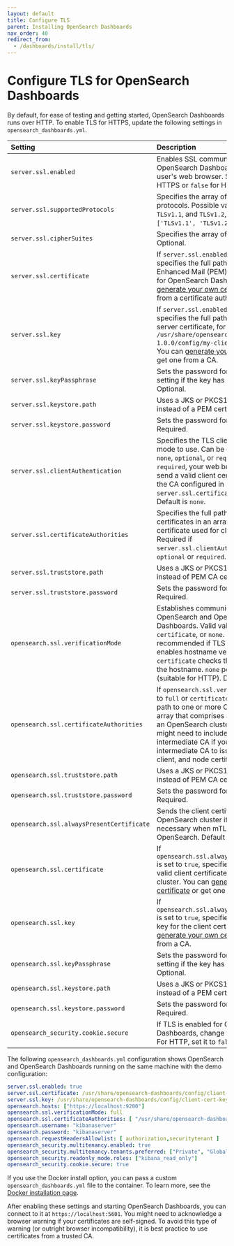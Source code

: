 ```yaml
---
layout: default
title: Configure TLS
parent: Installing OpenSearch Dashboards
nav_order: 40
redirect_from:
  - /dashboards/install/tls/
---
```


# Configure TLS for OpenSearch Dashboards

By default, for ease of testing and getting started, OpenSearch Dashboards runs over HTTP. To enable TLS for HTTPS, update the following settings in `opensearch_dashboards.yml`.

Setting | Description
:--- | :---
`server.ssl.enabled` | Enables SSL communication between the OpenSearch Dashboards server and the user's web browser. Set to `true` for HTTPS or `false` for HTTP.
`server.ssl.supportedProtocols` | Specifies the array of supported TLS protocols. Possible values are `TLSv1`, `TLSv1.1`, and `TLSv1.2`, `TLSv1.3`. Default is `['TLSv1.1', 'TLSv1.2', and 'TLSv1.3']`.
`server.ssl.cipherSuites` | Specifies the array of TLS cipher suites. Optional.
`server.ssl.certificate` | If `server.ssl.enabled` is set to `true`, specifies the full path to a valid Privacy Enhanced Mail (PEM) server certificate for OpenSearch Dashboards. You can [generate your own certificate]({{site.url}}{{site.baseurl}}/security/configuration/generate-certificates/) or get one from a certificate authority (CA).
`server.ssl.key` | If `server.ssl.enabled` is set to `true`, specifies the full path to the key for your server certificate, for example, `/usr/share/opensearch-dashboards-1.0.0/config/my-client-cert-key.pem`. You can [generate your own certificate]({{site.url}}{{site.baseurl}}/security/configuration/generate-certificates/) or get one from a CA.
`server.ssl.keyPassphrase` | Sets the password for the key. Omit this setting if the key has no password. Optional.
`server.ssl.keystore.path` | Uses a JKS or PKCS12/PFX key store file instead of a PEM certificate and key.
`server.ssl.keystore.password` | Sets the password for the key store. Required.
`server.ssl.clientAuthentication` | Specifies the TLS client authentication mode to use. Can be one of the following: `none`, `optional`, or `required`. If set to `required`, your web browser needs to send a valid client certificate signed by the CA configured in `server.ssl.certificateAuthorities`. Default is `none`.
`server.ssl.certificateAuthorities` | Specifies the full path to one or more CA certificates in an array that issues the certificate used for client authentication. Required if `server.ssl.clientAuthentication` is set to `optional` or `required`.
`server.ssl.truststore.path` | Uses a JKS or PKCS12/PFX trust store file instead of PEM CA certificates.
`server.ssl.truststore.password` | Sets the password for the trust store. Required.
`opensearch.ssl.verificationMode` | Establishes communication between OpenSearch and OpenSearch Dashboards. Valid values are `full`, `certificate`, or `none`. `full` is recommended if TLS is enabled, which enables hostname verification. `certificate` checks the certificate but not the hostname. `none` performs no checks (suitable for HTTP). Default is `full`.
`opensearch.ssl.certificateAuthorities` | If `opensearch.ssl.verificationMode` is set to `full` or `certificate`, specifies the full path to one or more CA certificates in an array that comprises a trusted chain for an OpenSearch cluster. For example, you might need to include a root CA _and_ an intermediate CA if you used the intermediate CA to issue your admin, client, and node certificates.
`opensearch.ssl.truststore.path` | Uses a JKS or PKCS12/PFX trust store file instead of PEM CA certificates.
`opensearch.ssl.truststore.password` | Sets the password for the trust store. Required.
`opensearch.ssl.alwaysPresentCertificate` | Sends the client certificate to the OpenSearch cluster if set to `true`, which is necessary when mTLS is enabled in OpenSearch. Default is `false`.
`opensearch.ssl.certificate` | If `opensearch.ssl.alwaysPresentCertificate` is set to `true`, specifies the full path to a valid client certificate for the OpenSearch cluster. You can [generate your own certificate]({{site.url}}{{site.baseurl}}/security/configuration/generate-certificates/) or get one from a CA.
`opensearch.ssl.key` | If `opensearch.ssl.alwaysPresentCertificate` is set to `true`, specifies the full path to the key for the client certificate. You can [generate your own certificate]({{site.url}}{{site.baseurl}}/security/configuration/generate-certificates/) or get one from a CA.
`opensearch.ssl.keyPassphrase` | Sets the password for the key. Omit this setting if the key has no password. Optional.
`opensearch.ssl.keystore.path` | Uses a JKS or PKCS12/PFX key store file instead of a PEM certificate and key.
`opensearch.ssl.keystore.password` | Sets the password for the key store. Required.
`opensearch_security.cookie.secure` | If TLS is enabled for OpenSearch Dashboards, change the setting to `true`. For HTTP, set it to `false`.

The following `opensearch_dashboards.yml` configuration shows OpenSearch and OpenSearch Dashboards running on the same machine with the demo configuration:

```yml
server.ssl.enabled: true
server.ssl.certificate: /usr/share/opensearch-dashboards/config/client-cert.pem
server.ssl.key: /usr/share/opensearch-dashboards/config/client-cert-key.pem
opensearch.hosts: ["https://localhost:9200"]
opensearch.ssl.verificationMode: full
opensearch.ssl.certificateAuthorities: [ "/usr/share/opensearch-dashboards/config/root-ca.pem", "/usr/share/opensearch-dashboards/config/intermediate-ca.pem" ]
opensearch.username: "kibanaserver"
opensearch.password: "kibanaserver"
opensearch.requestHeadersAllowlist: [ authorization,securitytenant ]
opensearch_security.multitenancy.enabled: true
opensearch_security.multitenancy.tenants.preferred: ["Private", "Global"]
opensearch_security.readonly_mode.roles: ["kibana_read_only"]
opensearch_security.cookie.secure: true
```

If you use the Docker install option, you can pass a custom `opensearch_dashboards.yml` file to the container. To learn more, see the [Docker installation page]({{site.url}}{{site.baseurl}}/opensearch/install/docker/).

After enabling these settings and starting OpenSearch Dashboards, you can connect to it at `https://localhost:5601`. You might need to acknowledge a browser warning if your certificates are self-signed. To avoid this type of warning (or outright browser incompatibility), it is best practice to use certificates from a trusted CA.
